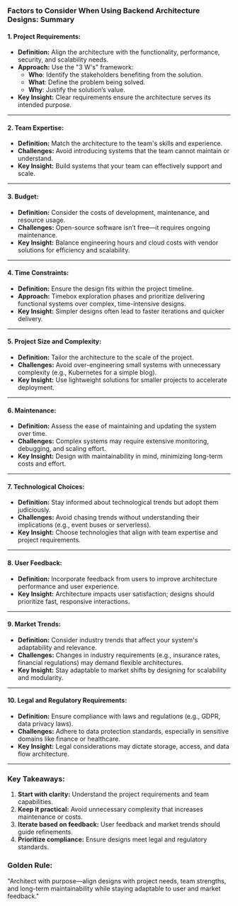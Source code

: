 ### **Factors to Consider When Using Backend Architecture Designs: Summary**

#### **1. Project Requirements:**

- **Definition:** Align the architecture with the functionality, performance, security, and scalability needs.
- **Approach:** Use the "3 W's" framework:
  - **Who**: Identify the stakeholders benefiting from the solution.
  - **What**: Define the problem being solved.
  - **Why**: Justify the solution’s value.
- **Key Insight:** Clear requirements ensure the architecture serves its intended purpose.

---

#### **2. Team Expertise:**

- **Definition:** Match the architecture to the team's skills and experience.
- **Challenges:** Avoid introducing systems that the team cannot maintain or understand.
- **Key Insight:** Build systems that your team can effectively support and scale.

---

#### **3. Budget:**

- **Definition:** Consider the costs of development, maintenance, and resource usage.
- **Challenges:** Open-source software isn’t free—it requires ongoing maintenance.
- **Key Insight:** Balance engineering hours and cloud costs with vendor solutions for efficiency and scalability.

---

#### **4. Time Constraints:**

- **Definition:** Ensure the design fits within the project timeline.
- **Approach:** Timebox exploration phases and prioritize delivering functional systems over complex, time-intensive designs.
- **Key Insight:** Simpler designs often lead to faster iterations and quicker delivery.

---

#### **5. Project Size and Complexity:**

- **Definition:** Tailor the architecture to the scale of the project.
- **Challenges:** Avoid over-engineering small systems with unnecessary complexity (e.g., Kubernetes for a simple blog).
- **Key Insight:** Use lightweight solutions for smaller projects to accelerate deployment.

---

#### **6. Maintenance:**

- **Definition:** Assess the ease of maintaining and updating the system over time.
- **Challenges:** Complex systems may require extensive monitoring, debugging, and scaling effort.
- **Key Insight:** Design with maintainability in mind, minimizing long-term costs and effort.

---

#### **7. Technological Choices:**

- **Definition:** Stay informed about technological trends but adopt them judiciously.
- **Challenges:** Avoid chasing trends without understanding their implications (e.g., event buses or serverless).
- **Key Insight:** Choose technologies that align with team expertise and project requirements.

---

#### **8. User Feedback:**

- **Definition:** Incorporate feedback from users to improve architecture performance and user experience.
- **Key Insight:** Architecture impacts user satisfaction; designs should prioritize fast, responsive interactions.

---

#### **9. Market Trends:**

- **Definition:** Consider industry trends that affect your system's adaptability and relevance.
- **Challenges:** Changes in industry requirements (e.g., insurance rates, financial regulations) may demand flexible architectures.
- **Key Insight:** Stay adaptable to market shifts by designing for scalability and modularity.

---

#### **10. Legal and Regulatory Requirements:**

- **Definition:** Ensure compliance with laws and regulations (e.g., GDPR, data privacy laws).
- **Challenges:** Adhere to data protection standards, especially in sensitive domains like finance or healthcare.
- **Key Insight:** Legal considerations may dictate storage, access, and data flow architecture.

---

### **Key Takeaways:**

1. **Start with clarity:** Understand the project requirements and team capabilities.
2. **Keep it practical:** Avoid unnecessary complexity that increases maintenance or costs.
3. **Iterate based on feedback:** User feedback and market trends should guide refinements.
4. **Prioritize compliance:** Ensure designs meet legal and regulatory standards.

### **Golden Rule:**

"Architect with purpose—align designs with project needs, team strengths, and long-term maintainability while staying adaptable to user and market feedback."

